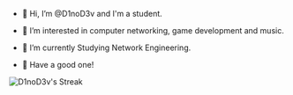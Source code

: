 - 👋 Hi, I’m @D1noD3v and I'm a student.
- 👀 I’m interested in computer networking, game development and music.
- 🌱 I’m currently Studying Network Engineering.

- 👏 Have a good one!

<!---
D1noD3v/D1noD3v is a ✨ special ✨ repository because its `README.md` (this file) appears on your GitHub profile.
You can click the Preview link to take a look at your changes.
--->
![D1noD3v's Streak](https://github-readme-streak-stats.herokuapp.com/?user=D1noD3v&theme=outrun&hide_border=true)
